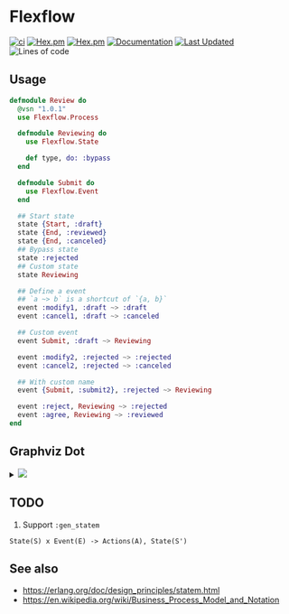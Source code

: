 # Flexflow

[![ci](https://github.com/clszzyh/flexflow/workflows/ci/badge.svg)](https://github.com/clszzyh/flexflow/actions)
[![Hex.pm](https://img.shields.io/hexpm/v/flexflow)](http://hex.pm/packages/flexflow)
[![Hex.pm](https://img.shields.io/hexpm/dt/flexflow)](http://hex.pm/packages/flexflow)
[![Documentation](https://img.shields.io/badge/hexdocs-latest-blue.svg)](https://hexdocs.pm/flexflow/readme.html)
[![Last Updated](https://img.shields.io/github/last-commit/clszzyh/flexflow.svg)](https://github.com/clszzyh/flexflow/commits/master)
![Lines of code](https://img.shields.io/tokei/lines/github/clszzyh/flexflow)

<!-- MDOC -->

## Usage

```elixir
defmodule Review do
  @vsn "1.0.1"
  use Flexflow.Process

  defmodule Reviewing do
    use Flexflow.State

    def type, do: :bypass
  end

  defmodule Submit do
    use Flexflow.Event
  end

  ## Start state
  state {Start, :draft}
  state {End, :reviewed}
  state {End, :canceled}
  ## Bypass state
  state :rejected
  ## Custom state
  state Reviewing

  ## Define a event
  ## `a ~> b` is a shortcut of `{a, b}`
  event :modify1, :draft ~> :draft
  event :cancel1, :draft ~> :canceled

  ## Custom event
  event Submit, :draft ~> Reviewing

  event :modify2, :rejected ~> :rejected
  event :cancel2, :rejected ~> :canceled

  ## With custom name
  event {Submit, :submit2}, :rejected ~> Reviewing

  event :reject, Reviewing ~> :rejected
  event :agree, Reviewing ~> :reviewed
end
```

<!-- MDOC -->

## Graphviz Dot

<details>
<summary><img src="https://g.gravizo.com/source/review_mark?https%3A%2F%2Fraw.githubusercontent.com%2Fclszzyh%2Fflexflow%2Fmaster%2FREADME.md"></summary>

```dot
// review_mark
digraph review {
  size ="4,4";
  draft [label="draft",shape=doublecircle,color=".7 .3 1.0"];
  reviewed [label="reviewed",style=bold,shape=circle,color=red];
  canceled [label="canceled",shape=circle,color=red];
  rejected [label="rejected",shape=box];
  reviewing [label="reviewing",shape=box];
  draft -> draft [label="modify1"];
  draft -> canceled [label="cancel1"];
  draft -> reviewing [label="submit_draft"];
  rejected -> rejected [label="modify2"];
  rejected -> canceled [label="cancel2"];
  rejected -> reviewing [label="submit2"];
  reviewing -> rejected [label="reject"];
  reviewing -> reviewed [label="agree"];
}
// review_mark
```
</details>


## TODO

1. Support `:gen_statem`

```
State(S) x Event(E) -> Actions(A), State(S')
```

## See also

* https://erlang.org/doc/design_principles/statem.html
* https://en.wikipedia.org/wiki/Business_Process_Model_and_Notation
